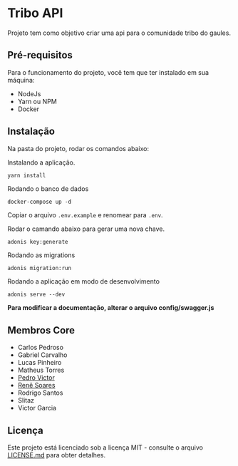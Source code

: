 # Tribo API

Projeto tem como objetivo criar uma api para o comunidade tribo do gaules.

## Pré-requisitos

Para o funcionamento do projeto, você tem que ter instalado em sua máquina:

- NodeJs
- Yarn ou NPM
- Docker

## Instalação

Na pasta do projeto, rodar os comandos abaixo:

Instalando a aplicação.

```js
yarn install
```

Rodando o banco de dados

```
docker-compose up -d
```

Copiar o arquivo `.env.example` e renomear para `.env`.

Rodar o camando abaixo para gerar uma nova chave.

```
adonis key:generate
```

Rodando as migrations

```
adonis migration:run
```

Rodando a aplicação em modo de desenvolvimento

```
adonis serve --dev
```

**Para modificar a documentação, alterar o arquivo config/swagger.js**

## Membros Core

- Carlos Pedroso
- Gabriel Carvalho
- Lucas Pinheiro
- Matheus Torres
- [Pedro Victor](https://github.com/stormsamurai1)
- [Renê Soares](https://github.com/renesoaresse)
- Rodrigo Santos
- Slitaz
- Victor Garcia

## Licença

Este projeto está licenciado sob a licença MIT - consulte o arquivo [LICENSE.md](LICENSE.md) para obter detalhes.
